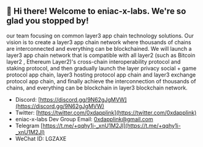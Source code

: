 ## 👋 Hi there! Welcome to eniac-x-labs. We're so glad you stopped by!

our team focusing on common layer3 app chain technology solutions. Our vision is to create a layer3 app chain network where thousands of chains are interconnected and everything can be blockchained. We will launch a layer3 app chain network that is compatible with all layer2 (such as Bitcoin layer2 , Ethereum Layer2)'s cross-chain interoperability protocol and staking protocol, and then gradually launch the layer privacy social + game protocol app chain, layer3 hosting protocol app chain and layer3 exchange protocol app chain, and finally achieve the interconnection of thousands of chains, and everything can be blockchain in layer3 blockchain network.

* Discord: [https://discord.gg/9N62gJgMVW](https://discord.gg/9N62gJgMVW)
* Twitter: [https://twitter.com/0xdapplink](https://twitter.com/0xdapplink)
* eniac-x-labs Dev Group Email: [0xdapplink@gmail.com](0xdapplink@gmail.com)
* Telegram [https://t.me/+qqhy1i-_xnU1M2Jl](https://t.me/+qqhy1i-_xnU1M2Jl)
* WeChat ID: LGZAXE
